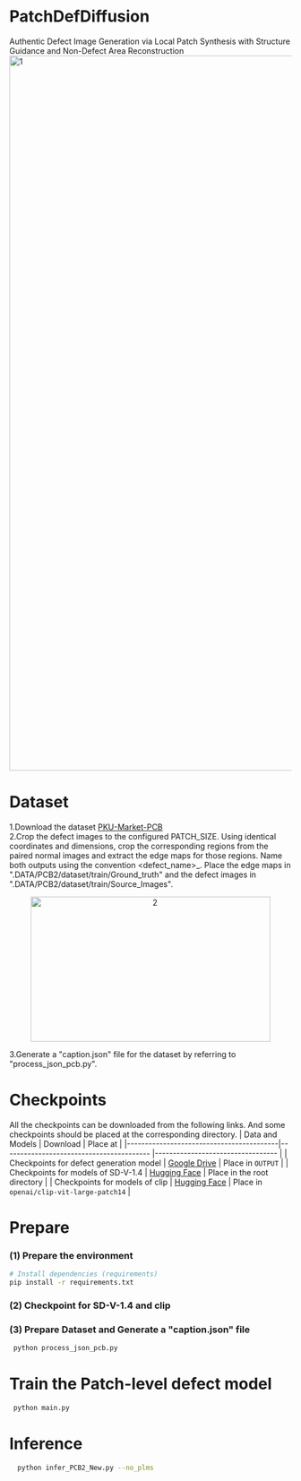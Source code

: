 # PatchDefDiffusion
Authentic Defect Image Generation via Local Patch Synthesis with Structure Guidance and Non-Defect Area Reconstruction
<img width="4426" height="1277" alt="1" src="https://github.com/user-attachments/assets/eb9d1fe1-1ed9-45d3-9627-f600bba2efc6" />
# Dataset
1.Download the dataset [PKU-Market-PCB](https://robotics.pkusz.edu.cn/resources/dataset/)  
2.Crop the defect images to the configured PATCH_SIZE. Using identical coordinates and dimensions, crop the corresponding regions from the paired normal images and extract the edge maps for those regions. Name both outputs using the convention <defect_name>_<index>. Place the edge maps in ".DATA/PCB2/dataset/train/Ground_truth" and the defect images in ".DATA/PCB2/dataset/train/Source_Images".
<p align="center">
 <img width="428" height="259" alt="2" src="https://github.com/user-attachments/assets/dc5c4d3b-c4c9-44fe-a67d-cff2930002cb" />
</p>  
3.Generate a "caption.json" file for the dataset by referring to "process_json_pcb.py". 

# Checkpoints
All the checkpoints can be downloaded from the following links. And some checkpoints should be placed at the corresponding directory.
| Data and Models                          | Download                                                                                                    | Place at                                 |
|------------------------------------------|-----------------------------------------                                                                    |----------------------------------        |
| Checkpoints for defect generation model  | [Google Drive](https://drive.google.com/drive/folders/1SXWqeQsvFmXdcNOugFKvp17Q4VLPnIYW?usp=drive_link)     | Place in `OUTPUT`                        |
| Checkpoints for models of SD-V-1.4       | [Hugging Face](https://huggingface.co/CompVis/stable-diffusion-v-1-4-original/blob/main/sd-v1-4.ckpt)       | Place in the root directory              |
| Checkpoints for  models of clip          | [Hugging Face](https://huggingface.co/openai/clip-vit-large-patch14/tree/main)                              | Place in `openai/clip-vit-large-patch14` |

# Prepare
### (1) Prepare the environment
```bash
# Install dependencies (requirements)
pip install -r requirements.txt
```
### (2) Checkpoint for SD-V-1.4 and clip 

### (3) Prepare Dataset and Generate a "caption.json" file
```bash
 python process_json_pcb.py
```
# Train the Patch-level defect model
```bash
 python main.py
```
# Inference
```bash
  python infer_PCB2_New.py --no_plms    
```
